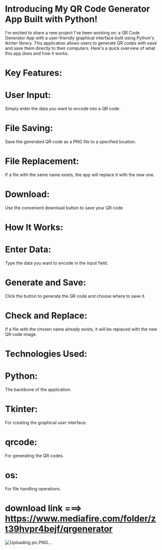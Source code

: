 # **Introducing My QR Code Generator App Built with Python!**
I'm excited to share a new project I've been working on: a QR Code Generator App with a user-friendly graphical interface built using Python's tkinter library. This application allows users to generate QR codes with ease and save them directly to their computers. Here's a quick overview of what this app does and how it works.

# **Key Features:**

# **User Input:** 

  Simply enter the data you want to encode into a QR code.
  
# **File Saving:**

  Save the generated QR code as a PNG file to a specified location.
  
# **File Replacement:**

  If a file with the same name exists, the app will replace it with the new one.
  
# **Download:**

  Use the convenient download button to save your QR code
  
# **How It Works:**

# **Enter Data:** 

  Type the data you want to encode in the input field.
  
# **Generate and Save:** 

  Click the button to generate the QR code and choose where to save it.
  
# **Check and Replace:** 

  If a file with the chosen name already exists, it will be replaced with the new QR code image.
  
# **Technologies Used:**

# **Python:** 

  The backbone of the application.
  
# **Tkinter:** 

  For creating the graphical user interface.
  
# **qrcode:**

  For generating the QR codes.
  
# **os:** 

  For file handling operations.

  # download link ===> https://www.mediafire.com/folder/zt39hvpr4bejf/qrgenerator

  ![Uploading pic.PNG…]()


  
  
